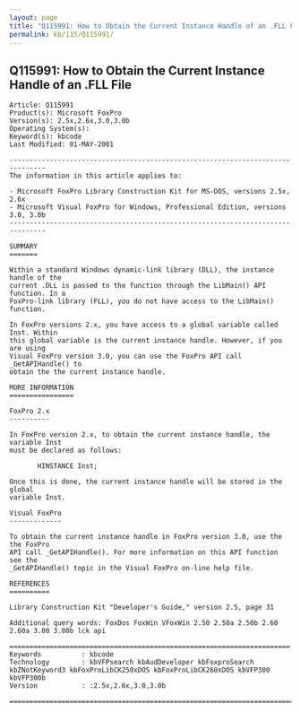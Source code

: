 ```yaml
---
layout: page
title: "Q115991: How to Obtain the Current Instance Handle of an .FLL File"
permalink: kb/115/Q115991/
---
```


## Q115991: How to Obtain the Current Instance Handle of an .FLL File

	Article: Q115991
	Product(s): Microsoft FoxPro
	Version(s): 2.5x,2.6x,3.0,3.0b
	Operating System(s): 
	Keyword(s): kbcode
	Last Modified: 01-MAY-2001
	
	-------------------------------------------------------------------------------
	The information in this article applies to:
	
	- Microsoft FoxPro Library Construction Kit for MS-DOS, versions 2.5x, 2.6x 
	- Microsoft Visual FoxPro for Windows, Professional Edition, versions 3.0, 3.0b 
	-------------------------------------------------------------------------------
	
	SUMMARY
	=======
	
	Within a standard Windows dynamic-link library (DLL), the instance handle of the
	current .DLL is passed to the function through the LibMain() API function. In a
	FoxPro-link library (FLL), you do not have access to the LibMain() function.
	
	In FoxPro versions 2.x, you have access to a global variable called Inst. Within
	this global variable is the current instance handle. However, if you are using
	Visual FoxPro version 3.0, you can use the FoxPro API call _GetAPIHandle() to
	obtain the the current instance handle.
	
	MORE INFORMATION
	================
	
	FoxPro 2.x
	----------
	
	In FoxPro version 2.x, to obtain the current instance handle, the variable Inst
	must be declared as follows:
	
	       HINSTANCE Inst;
	
	Once this is done, the current instance handle will be stored in the global
	variable Inst.
	
	Visual FoxPro
	-------------
	
	To obtain the current instance handle in FoxPro version 3.0, use the the FoxPro
	API call _GetAPIHandle(). For more information on this API function see the
	_GetAPIHandle() topic in the Visual FoxPro on-line help file.
	
	REFERENCES
	==========
	
	Library Construction Kit "Developer's Guide," version 2.5, page 31
	
	Additional query words: FoxDos FoxWin VFoxWin 2.50 2.50a 2.50b 2.60 2.60a 3.00 3.00b lck api
	
	======================================================================
	Keywords          : kbcode 
	Technology        : kbVFPsearch kbAudDeveloper kbFoxproSearch kbZNotKeyword3 kbFoxProLibCK250xDOS kbFoxProLibCK260xDOS kbVFP300 kbVFP300b
	Version           : :2.5x,2.6x,3.0,3.0b
	
	=============================================================================
	
